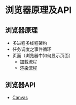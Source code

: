 # 浏览器原理及API

## 浏览器原理

- 多进程多线程架构
- 任务调度之事件循环
- 页面（浏览器中如何显示页面）
  - 加载流程
  - [渲染流程](./浏览器页面渲染流程)

## 浏览器API

- [Canvas](./Canvas.md)
